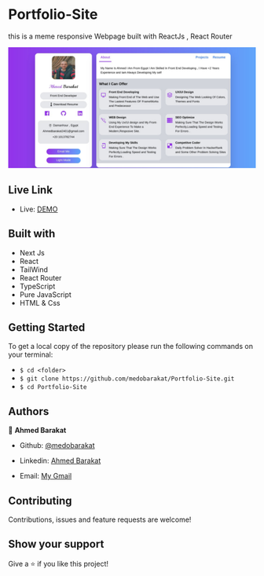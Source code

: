 # Portfolio-Site
this is a meme responsive Webpage built with ReactJs , React Router

![screenshot](./public/screenshot.png)

## Live Link

- Live: [DEMO](https://ahmedporfolio.vercel.app/)

## Built with

- Next Js
- React
- TailWind
- React Router
- TypeScript
- Pure JavaScript
- HTML & Css

## Getting Started
To get a local copy of the repository please run the following commands on your terminal:
- ```$ cd <folder>```
- ```$ git clone https://github.com/medobarakat/Portfolio-Site.git ```
- ```$ cd Portfolio-Site ```


## Authors

👤 **Ahmed Barakat**
- Github: [@medobarakat](https://github.com/medobarakat)

- Linkedin: [Ahmed Barakat](https://www.linkedin.com/in/ahmed-barakat-dev/)

- Email: [My Gmail](ahmedbarakat2401@gmail.com)

##    Contributing

Contributions, issues and feature requests are welcome!

## Show your support

Give a ⭐️ if you like this project!
